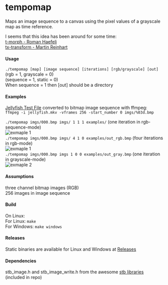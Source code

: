 # tempomap
Maps an image sequence to a canvas using the pixel values of a grayscale map as time reference.

I seems that this idea has been around for some time:<br/>
[t-morph - Roman Haefeli](http://www.romanhaefeli.net/projekte/out_of_frame/index.php)<br/>
[tx-transform - Martin Reinhart ](http://www.tx-transform.com/Eng/index.html)<br/>

#### Usage
`./tempomap [map] [image sequence] [iterations] [rgb/grayscale] [out]`<br/>
(rgb = 1, grayscale = 0)<br/>
(sequence = 1, static = 0)<br/>
When sequence = 1 then [out] should be a directory<br/>

#### Examples
[Jellyfish Test File](http://www.jell.yfish.us/)
converted to bitmap image sequence with ffmpeg:<br/>
`ffmpeg -i jellyfish.mkv -vframes 256 -start_number 0 imgs/%03d.bmp`

`./tempomap imgs/000.bmp imgs/ 1 1 1 examples/` (one iteration in rgb-sequence-mode)<br/>
![exmaple 1](examples/out_rgb_sequence.gif)<br/>
`./tempomap imgs/000.bmp imgs/ 4 1 0 examples/out_rgb.bmp` (four iterations in rgb-mode)<br/>
![exmaple 1](examples/out_rgb.bmp)<br/>
`./tempomap imgs/000.bmp imgs 1 0 0 examples/out_gray.bmp` (one iteration in grayscale-mode)<br/>
![exmaple 2](examples/out_gray.bmp)<br/>

#### Assumptions
three channel bitmap images (RGB)<br/>
256 images in image sequence

#### Build
On Linux:<br/>
For Linux: `make`<br/>
For Windows: `make windows`

#### Releases
Static binaries are available for Linux and Windows at [Releases](https://github.com/plensch/tempomap/releases)

#### Dependencies
stb_image.h and stb_image_write.h from the awesome [stb libraries](https://github.com/nothings/stb) (included in repo)
